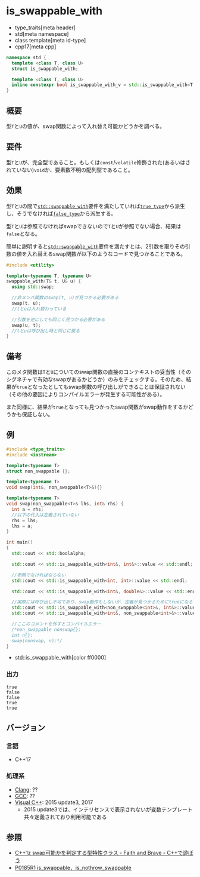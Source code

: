 # is_swappable_with
* type_traits[meta header]
* std[meta namespace]
* class template[meta id-type]
* cpp17[meta cpp]

```cpp
namespace std {
  template <class T, class U>
  struct is_swappable_with;

  template <class T, class U>
  inline constexpr bool is_swappable_with_v = std::is_swappable_with<T, U>::value;
}
```

## 概要
型`T`と`U`の値が、swap関数によって入れ替え可能かどうかを調べる。


## 要件
型`T`と`U`が、完全型であること。もしくは`const`/`volatile`修飾された(あるいはされていない)`void`か、要素数不明の配列型であること。


## 効果
型`T`と`U`の間で[`std::swappable_with`](/reference/concepts/swappable_with.md.nolink)要件を満たしていれば[`true_type`](true_type.md)から派生し、そうでなければ[`false_type`](false_type.md)から派生する。

型`T`と`U`は参照でなければswapできないので`T`と`U`が参照でない場合、結果は`false`となる。

簡単に説明すると[`std::swappable_with`](/reference/concepts/swappable_with.md.nolink)要件を満たすとは、2引数を取りその引数の値を入れ替えるswap関数が以下のようなコードで見つかることである。

```cpp
#include <utility>

template<typename T, typename U>
swappable_with(T& t, U& u) {
  using std::swap;

  //非メンバ関数のswap(t, u)が見つかる必要がある
  swap(t, u);
  //tとuは入れ替わっている

  //引数を逆にしても同じく見つかる必要がある
  swap(u, t);
  //tとuは呼び出し時と同じに戻る
}
```


## 備考
このメタ関数は`T`と`U`についてのswap関数の直接のコンテキストの妥当性（そのシグネチャで有効なswapがあるかどうか）のみをチェックする。そのため、結果が`true`となったとしてもswap関数の呼び出しができることは保証されない（その他の要因によりコンパイルエラーが発生する可能性がある）。

また同様に、結果が`true`となっても見つかったswap関数がswap動作をするかどうかも保証しない。


## 例

```cpp example
#include <type_traits>
#include <iostream>

template<typename T>
struct non_swappable {};

template<typename T>
void swap(int&, non_swappable<T>&){}

template<typename T>
void swap(non_swappable<T>& lhs, int& rhs) {
  int a = rhs;
  //以下の代入は定義されていない
  rhs = lhs;
  lhs = a;
}

int main()
{
  std::cout << std::boolalpha;

  std::cout << std::is_swappable_with<int&, int&>::value << std::endl;

  //参照でなければならない
  std::cout << std::is_swappable_with<int, int>::value << std::endl;

  std::cout << std::is_swappable_with<int&, double&>::value << std::endl;

  //実際には呼び出し不可であり、swap動作もしないが、定義が見つかるためにtrueになる
  std::cout << std::is_swappable_with<non_swappable<int>&, int&>::value << std::endl;
  std::cout << std::is_swappable_with<int&, non_swappable<int>&>::value << std::endl;

  //ここのコメントを外すとコンパイルエラー
  /*non_swappable nonswap{};
  int n{};
  swap(nonswap, n);*/
}
```
* std::is_swappable_with[color ff0000]

### 出力
```
true
false
false
true
true
```

## バージョン
### 言語
- C++17

### 処理系
- [Clang](/implementation.md#clang): ??
- [GCC](/implementation.md#gcc): ??
- [Visual C++](/implementation.md#visual_cpp): 2015 update3, 2017
	- 2015 update3では、インテリセンスで表示されないが変数テンプレート共々定義されており利用可能である

## 参照
- [C++1z swap可能かを判定する型特性クラス - Faith and Brave - C++で遊ぼう](https://faithandbrave.hateblo.jp/entry/2016/06/24/165526)
- [P0185R1 is_swappable、is_nothrow_swappable](http://www.open-std.org/jtc1/sc22/wg21/docs/papers/2016/p0185r1.html)
